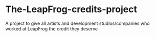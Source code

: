 # The-LeapFrog-credits-project
A project to give all artists and development studios/companies who worked at LeapFrog the credit they deserve
